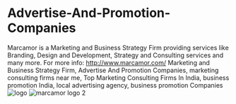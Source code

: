 # Advertise-And-Promotion-Companies
Marcamor is a Marketing and Business Strategy Firm providing services like Branding, Design and Development, Strategy and Consulting services and many more.
For more info: http://www.marcamor.com/
Marketing and Business Strategy Firm, Advertise And Promotion Companies, marketing consulting firms near me,  Top Marketing Consulting Firms In India, business promotion India, local advertising agency, business promotion Companies ![logo](https://user-images.githubusercontent.com/97289201/148538059-7f483a85-11e7-4ad9-ae52-cdca6daf5e90.jpg)
![marcamor logo 2](https://user-images.githubusercontent.com/97289201/148538085-2755c66a-ed89-444c-892e-59ffed8f8f93.jpg)
